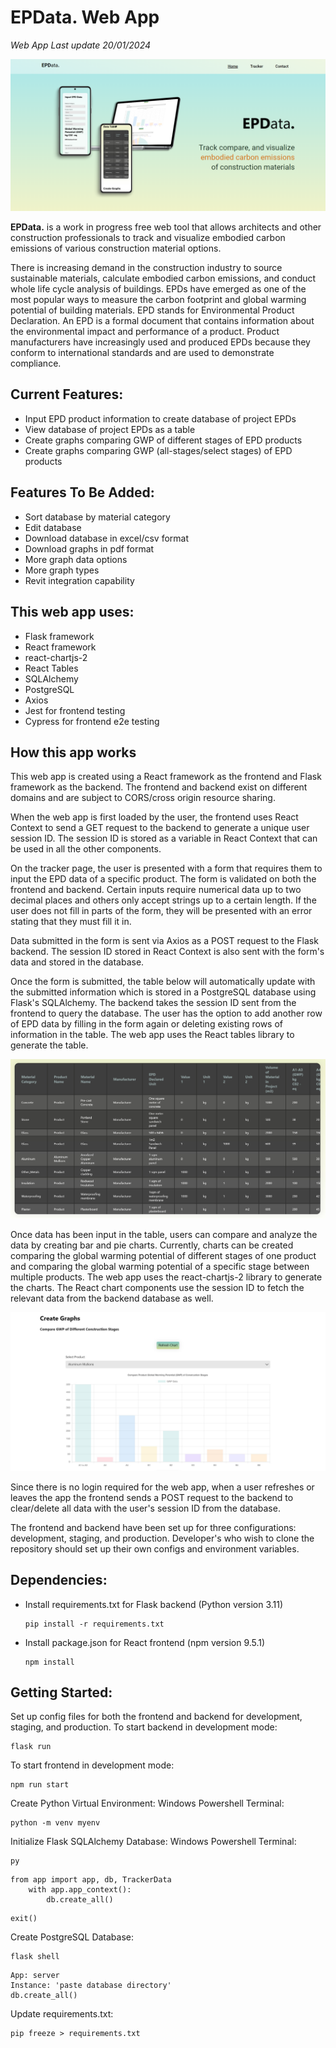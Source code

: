 # EPData. Web App

_Web App Last update 20/01/2024_

![Homepage](images/README_HomePic.png)

**EPD****ata****.** is a work in progress free web tool that allows architects and other construction professionals to track and visualize embodied carbon emissions of various construction material options.

There is increasing demand in the construction industry to source sustainable materials, calculate embodied carbon emissions, and conduct whole life cycle analysis of buildings. EPDs have emerged as one of the most popular ways to measure the carbon footprint and global warming potential of building materials. EPD stands for Environmental Product Declaration. An EPD is a formal document that contains information about the environmental impact and performance of a product. Product manufacturers have increasingly used and produced EPDs because they conform to international standards and are used to demonstrate compliance.

## Current Features:
* Input EPD product information to create database of project EPDs
* View database of project EPDs as a table
* Create graphs comparing GWP of different stages of EPD products
* Create graphs comparing GWP (all-stages/select stages) of EPD products

## Features To Be Added:
* Sort database by material category
* Edit database
* Download database in excel/csv format
* Download graphs in pdf format
* More graph data options
* More graph types
* Revit integration capability

## This web app uses:
* Flask framework
* React framework
* react-chartjs-2
* React Tables
* SQLAlchemy
* PostgreSQL
* Axios
* Jest for frontend testing
* Cypress for frontend e2e testing

## How this app works
This web app is created using a React framework as the frontend and Flask framework as the backend. The frontend and backend exist on different domains and are subject to CORS/cross origin resource sharing.

When the web app is first loaded by the user, the frontend uses React Context to send a GET request to the backend to generate a unique user session ID. The session ID is stored as a variable in React Context that can be used in all the other components.

On the tracker page, the user is presented with a form that requires them to input the EPD data of a specific product. The form is validated on both the frontend and backend. Certain inputs require numerical data up to two decimal places and others only accept strings up to a certain length. If the user does not fill in parts of the form, they will be presented with an error stating that they must fill it in.

Data submitted in the form is sent via Axios as a POST request to the Flask backend. The session ID stored in React Context is also sent with the form's data and stored in the database.

Once the form is submitted, the table below will automatically update with the submitted information which is stored in a PostgreSQL database using Flask's SQLAlchemy. The backend takes the session ID sent from the frontend to query the database. The user has the option to add another row of EPD data by filling in the form again or deleting existing rows of information in the table. The web app uses the React tables library to generate the table.

![EPD Tracker Table](images/TableShot1.jpg)

Once data has been input in the table, users can compare and analyze the data by creating bar and pie charts. Currently, charts can be created comparing the global warming potential of different stages of one product and comparing the global warming potential of a specific stage between multiple products. The web app uses the react-chartjs-2 library to generate the charts. The React chart components use the session ID to fetch the relevant data from the backend database as well.

![EPD Tracker Graphs](images/GraphPic.jpg)

Since there is no login required for the web app, when a user refreshes or leaves the app the frontend sends a POST request to the backend to clear/delete all data with the user's session ID from the database.

The frontend and backend have been set up for three configurations: development, staging, and production. Developer's who wish to clone the repository should set up their own configs and environment variables.

## Dependencies:
* Install requirements.txt for Flask backend (Python version 3.11)
	```
	pip install -r requirements.txt
	```
* Install package.json for React frontend (npm version 9.5.1)
	```
	npm install
	```

## Getting Started:
Set up config files for both the frontend and backend for development, staging, and production.
To start backend in development mode:
```
flask run
```
To start frontend in development mode:
```
npm run start
```

Create Python Virtual Environment:
Windows Powershell Terminal:
```
python -m venv myenv
```

Initialize Flask SQLAlchemy Database:
Windows Powershell Terminal:
```
py 
```
```
from app import app, db, TrackerData
	with app.app_context():
		db.create_all()
```
```
exit()
```

Create PostgreSQL Database:
```
flask shell
```
```
App: server
Instance: 'paste database directory'
db.create_all()
```

Update requirements.txt:
```
pip freeze > requirements.txt
```
